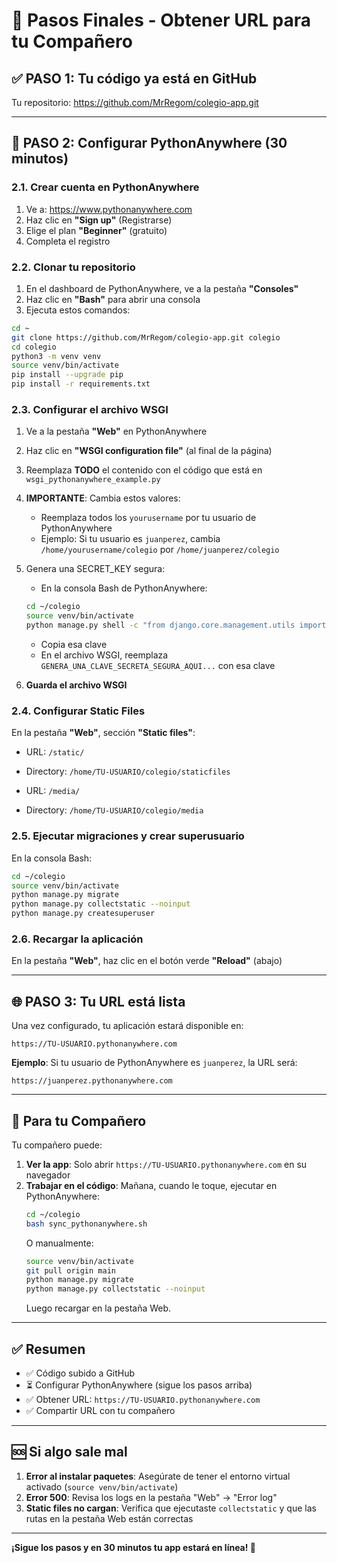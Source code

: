 # 🚀 Pasos Finales - Obtener URL para tu Compañero

## ✅ PASO 1: Tu código ya está en GitHub
Tu repositorio: https://github.com/MrRegom/colegio-app.git

---

## 📝 PASO 2: Configurar PythonAnywhere (30 minutos)

### 2.1. Crear cuenta en PythonAnywhere
1. Ve a: https://www.pythonanywhere.com
2. Haz clic en **"Sign up"** (Registrarse)
3. Elige el plan **"Beginner"** (gratuito)
4. Completa el registro

### 2.2. Clonar tu repositorio
1. En el dashboard de PythonAnywhere, ve a la pestaña **"Consoles"**
2. Haz clic en **"Bash"** para abrir una consola
3. Ejecuta estos comandos:

```bash
cd ~
git clone https://github.com/MrRegom/colegio-app.git colegio
cd colegio
python3 -m venv venv
source venv/bin/activate
pip install --upgrade pip
pip install -r requirements.txt
```

### 2.3. Configurar el archivo WSGI
1. Ve a la pestaña **"Web"** en PythonAnywhere
2. Haz clic en **"WSGI configuration file"** (al final de la página)
3. Reemplaza **TODO** el contenido con el código que está en `wsgi_pythonanywhere_example.py`
4. **IMPORTANTE**: Cambia estos valores:
   - Reemplaza todos los `yourusername` por tu usuario de PythonAnywhere
   - Ejemplo: Si tu usuario es `juanperez`, cambia `/home/yourusername/colegio` por `/home/juanperez/colegio`

5. Genera una SECRET_KEY segura:
   - En la consola Bash de PythonAnywhere:
   ```bash
   cd ~/colegio
   source venv/bin/activate
   python manage.py shell -c "from django.core.management.utils import get_random_secret_key; print(get_random_secret_key())"
   ```
   - Copia esa clave
   - En el archivo WSGI, reemplaza `GENERA_UNA_CLAVE_SECRETA_SEGURA_AQUI...` con esa clave

6. **Guarda el archivo WSGI**

### 2.4. Configurar Static Files
En la pestaña **"Web"**, sección **"Static files"**:
- URL: `/static/`
- Directory: `/home/TU-USUARIO/colegio/staticfiles`

- URL: `/media/`
- Directory: `/home/TU-USUARIO/colegio/media`

### 2.5. Ejecutar migraciones y crear superusuario
En la consola Bash:
```bash
cd ~/colegio
source venv/bin/activate
python manage.py migrate
python manage.py collectstatic --noinput
python manage.py createsuperuser
```

### 2.6. Recargar la aplicación
En la pestaña **"Web"**, haz clic en el botón verde **"Reload"** (abajo)

---

## 🌐 PASO 3: Tu URL está lista

Una vez configurado, tu aplicación estará disponible en:

```
https://TU-USUARIO.pythonanywhere.com
```

**Ejemplo**: Si tu usuario de PythonAnywhere es `juanperez`, la URL será:
```
https://juanperez.pythonanywhere.com
```

---

## 👥 Para tu Compañero

Tu compañero puede:
1. **Ver la app**: Solo abrir `https://TU-USUARIO.pythonanywhere.com` en su navegador
2. **Trabajar en el código**: Mañana, cuando le toque, ejecutar en PythonAnywhere:
   ```bash
   cd ~/colegio
   bash sync_pythonanywhere.sh
   ```
   O manualmente:
   ```bash
   source venv/bin/activate
   git pull origin main
   python manage.py migrate
   python manage.py collectstatic --noinput
   ```
   Luego recargar en la pestaña Web.

---

## ✅ Resumen

- ✅ Código subido a GitHub
- ⏳ Configurar PythonAnywhere (sigue los pasos arriba)
- ✅ Obtener URL: `https://TU-USUARIO.pythonanywhere.com`
- ✅ Compartir URL con tu compañero

---

## 🆘 Si algo sale mal

1. **Error al instalar paquetes**: Asegúrate de tener el entorno virtual activado (`source venv/bin/activate`)
2. **Error 500**: Revisa los logs en la pestaña "Web" → "Error log"
3. **Static files no cargan**: Verifica que ejecutaste `collectstatic` y que las rutas en la pestaña Web están correctas

---

**¡Sigue los pasos y en 30 minutos tu app estará en línea! 🚀**

